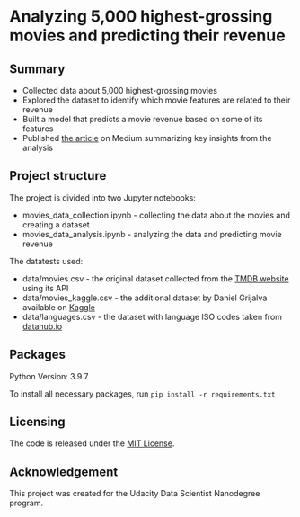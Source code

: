 # Analyzing 5,000 highest-grossing movies and predicting their revenue

## Summary
* Collected data about 5,000 highest-grossing movies
* Explored the dataset to identify which movie features are related to their revenue
* Built a model that predicts a movie revenue based on some of its features
* Published [the article](https://medium.com/@oleksii.sydorchuk/what-makes-a-movie-popular-ea1379a6f986) on Medium summarizing key insights from the analysis

## Project structure
The project is divided into two Jupyter notebooks:
* movies_data_collection.ipynb - collecting the data about the movies and creating a dataset
* movies_data_analysis.ipynb - analyzing the data and predicting movie revenue

The datatests used:
* data/movies.csv - the original dataset collected from the [TMDB website](https://www.themoviedb.org/) using its API
* data/movies_kaggle.csv - the additional dataset by Daniel Grijalva available on [Kaggle](https://www.kaggle.com/danielgrijalvas/movies)
* data/languages.csv - the dataset with language ISO codes taken from [datahub.io](https://datahub.io/core/language-codes)

## Packages
Python Version: 3.9.7

To install all necessary packages, run `pip install -r requirements.txt`

## Licensing
The code is released under the [MIT License](https://github.com/osydorchuk89/movie_box_office/blob/main/LICENSE).

## Acknowledgement
This project was created for the Udacity Data Scientist Nanodegree program.

